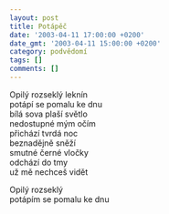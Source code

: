 ```yaml
---
layout: post
title: Potápěč
date: '2003-04-11 17:00:00 +0200'
date_gmt: '2003-04-11 15:00:00 +0200'
category: podvědomí
tags: []
comments: []
---
```


<p>Opilý rozseklý leknín<br>potápí se pomalu ke dnu<br>bílá sova plaší světlo<br>nedostupné mým očím<br>přichází tvrdá noc<br>beznadějně sněží<br>smutné černé vločky<br>odchází do tmy<br>už mě nechceš vidět</p>
<p>Opilý rozseklý<br>potápím se pomalu ke dnu</p>
